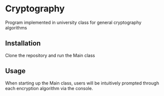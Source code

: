 # Cryptography

Program implemented in university class for general cryptography algorithms

## Installation

Clone the repository and run the Main class

## Usage

When starting up the Main class, users will be intuitively prompted through each encryption algorithm via the console.
